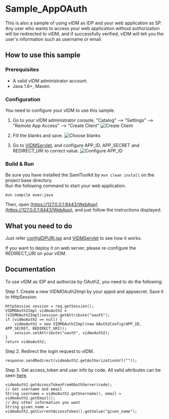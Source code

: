 
# Sample_AppOAuth

This is also a  sample of using vIDM as IDP and your web application as SP. Any user who wants to
access your web application without authorization will be redirected to vIDM, and if successfully
verified, vIDM will tell you the user's information such as username or email.

## How to use this sample

### Prerequisites

* A valid vIDM administrator account.
* Java 1.6+, Maven.

### Configuration
    
You need to configure your vIDM to use this sample.  

1. Go to your vIDM administrator console, "Catalog" --> "Settings" --> 
"Remote App Access" --> "Create Client"
![Create Client](webapp/img/step1.png)

2. Fill the blanks and save. 
![Choose blanks](webapp/img/step2.png)

3. Go to [VIDMServlet](src/main/java/com/omnissa/eucenablement/sample/VIDMServlet.java#L31),
and configure APP_ID, APP_SECRET and REDIRECT_URI to correct value.
![Configure APP_ID](webapp/img/step3.png)

### Build & Run

Be sure you have installed the SamlToolkit by `mvn clean install` on the project base directory.  
Run the following command to start your web application.
```
mvn compile exec:java
```
Then, open [https://127.0.0.1:8443/WebApp](https://127.0.0.1:8443/WebApp), and just
follow the instructions displayed.

## What you need to do

Just refer [configIDPURI.jsp](webapp/configIDPURI.jsp) and
[VIDMServlet](src/main/java/com/omnissa/eucenablement/sample/VIDMServlet.java)
to see how it works. 

If you want to deploy it on web server, please re-configure the REDIRECT_URI on your vIDM.

## Documentation

To use vIDM as IDP and authorize by OAuth2, you need to do the following:

Step 1. Create a new VIDMOAuth2Impl by your appid and appsecret. Save it to HttpSession.
```
HttpSession session = req.getSession();
VIDMOAuth2Impl vidmoAuth2 = (VIDMOAuth2Impl)session.getAttribute("oauth");
if (vidmoAuth2 == null) {
    vidmoAuth2 = new VIDMOAuth2Impl(new OAuth2Config(APP_ID, APP_SECRET, REDIRECT_URI));
    session.setAttribute("oauth", vidmoAuth2);
}
return vidmoAuth2;
```

Step 2. Redirect the login request to vIDM.
```
response.sendRedirect(vidmoAuth2.getAuthorizationUrl(""));
```

Step 3. Get access_token and user info by code. All valid attributes can be seen [here](https://github.com/omnissa/idm/wiki/Integrating-Webapp-with-OAuth2#using-the-id-token).
```
vidmoAuth2.getAccessTokenFromOAuthServer(code);
// Get username and email
String username = vidmoAuth2.getUsername(), email = vidmoAuth2.getEmail();
// Any other information you want
String given_name = vidmoAuth2.getCurrentAccessToken().getValue("given_name");
```
